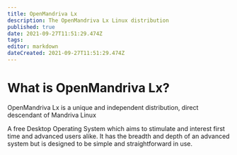 ```yaml
---
title: OpenMandriva Lx
description: The OpenMandriva Lx Linux distribution
published: true
date: 2021-09-27T11:51:29.474Z
tags: 
editor: markdown
dateCreated: 2021-09-27T11:51:29.474Z
---
```



# What is OpenMandriva Lx?
OpenMandriva Lx is a unique and independent distribution, direct descendant of Mandriva Linux

A free Desktop Operating System which aims to stimulate and interest first time and advanced users alike. It has the breadth and depth of an advanced system but is designed to be simple and straightforward in use.